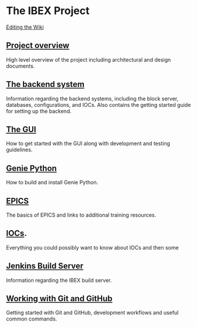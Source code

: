 # The IBEX Project #

[Editing the Wiki](Editing-the-Wiki)

## [Project overview](Project-Overview) ##

High level overview of the project including architectural and design documents.

## [The backend system](The-Backend-System) ##

Information regarding the backend systems, including the block server, databases, configurations, and IOCs. Also contains the getting started guide for setting up the backend.

## [The GUI](The-GUI)

How to get started with the GUI along with development and testing guidelines. 

## [Genie Python](Building-and-installing-genie_python)

How to build and install Genie Python.

## [EPICS](EPICS)

The basics of EPICS and links to additional training resources.

## [IOCs](IOCs).

Everything you could possibly want to know about IOCs and then some

## [Jenkins Build Server](Jenkins-Build-Server)

Information regarding the IBEX build server.

## [Working with Git and GitHub](Working-with-git-and-github)

Getting started with Git and GitHub, development workflows and useful common commands.
